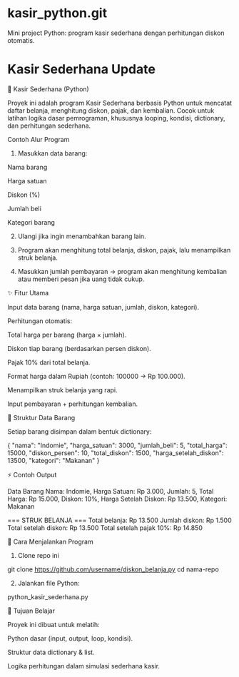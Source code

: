 # kasir_python.git
Mini project Python: program kasir sederhana dengan perhitungan diskon otomatis.

# Kasir Sederhana Update
🛒 Kasir Sederhana (Python)

Proyek ini adalah program Kasir Sederhana berbasis Python untuk mencatat daftar belanja, menghitung diskon, pajak, dan kembalian.
Cocok untuk latihan logika dasar pemrograman, khususnya looping, kondisi, dictionary, dan perhitungan sederhana.

Contoh Alur Program

1. Masukkan data barang:

Nama barang

Harga satuan

Diskon (%)

Jumlah beli

Kategori barang



2. Ulangi jika ingin menambahkan barang lain.


3. Program akan menghitung total belanja, diskon, pajak, lalu menampilkan struk belanja.


4. Masukkan jumlah pembayaran → program akan menghitung kembalian atau memberi pesan jika uang tidak cukup.


✨ Fitur Utama

Input data barang (nama, harga satuan, jumlah, diskon, kategori).

Perhitungan otomatis:

Total harga per barang (harga × jumlah).

Diskon tiap barang (berdasarkan persen diskon).

Pajak 10% dari total belanja.


Format harga dalam Rupiah (contoh: 100000 → Rp 100.000).

Menampilkan struk belanja yang rapi.

Input pembayaran + perhitungan kembalian.


📂 Struktur Data Barang

Setiap barang disimpan dalam bentuk dictionary:

{
  "nama": "Indomie",
  "harga_satuan": 3000,
  "jumlah_beli": 5,
  "total_harga": 15000,
  "diskon_persen": 10,
  "total_diskon": 1500,
  "harga_setelah_diskon": 13500,
  "kategori": "Makanan"
}


⚡ Contoh Output

Data Barang
Nama: Indomie, Harga Satuan: Rp 3.000, Jumlah: 5, Total Harga: Rp 15.000, 
Diskon: 10%, Harga Setelah Diskon: Rp 13.500, Kategori: Makanan

=== STRUK BELANJA ===
Total belanja: Rp 13.500
Jumlah diskon: Rp 1.500
Total setelah diskon: Rp 13.500
Total setelah pajak 10%: Rp 14.850



🚀 Cara Menjalankan Program

1. Clone repo ini

git clone https://github.com/username/diskon_belanja.py
cd nama-repo


2. Jalankan file Python:

python_kasir_sederhana.py

🎯 Tujuan Belajar

Proyek ini dibuat untuk melatih:

Python dasar (input, output, loop, kondisi).

Struktur data dictionary & list.

Logika perhitungan dalam simulasi sederhana kasir.

